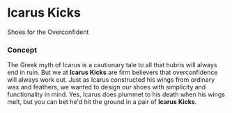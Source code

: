 
# Icarus Kicks

Shoes for the Overconfident

### Concept

The Greek myth of Icarus is a cautionary tale to all that hubris will always end in ruin. But we at **Icarus Kicks** are firm believers that overconfidence will always work out. Just as Icarus constructed his wings from ordinary wax and feathers, we wanted to design our shoes with simplicity and functionality in mind. Yes, Icarus does plummet to his death when his wings melt, but you can bet he'd hit the ground in a pair of **Icarus Kicks**.
